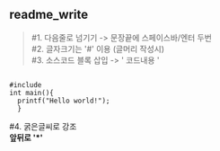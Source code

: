 ## readme_write

>#1. 다음줄로 넘기기 -> 문장끝에 스페이스바/엔터 두번     
#2. 글자크기는 '#' 이용 (글머리 작성시)     
#3. 소스코드 블록 삽입 -> \' 코드내용 \'         
<pre><code>
#include<stdio.h>
int main(){
  printf("Hello world!");
  }
</code></pre>     
  
#4. 굵은글씨로 강조      
**앞뒤로 '*'**     
